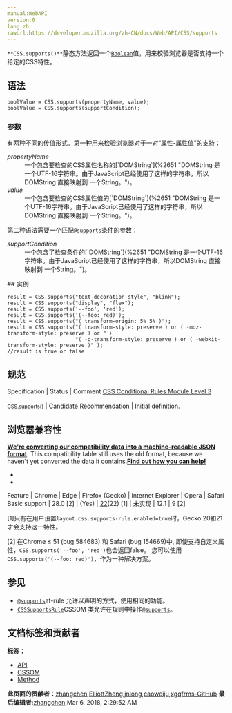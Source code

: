 ```yaml
---
manual:WebAPI
version:0
lang:zh
rawUrl:https://developer.mozilla.org/zh-CN/docs/Web/API/CSS/supports
---
```






`**CSS.supports()**`静态方法返回一个[`Boolean`](%3371 "此页面仍未被本地化, 期待您的翻译!")值，用来校验浏览器是否支持一个给定的CSS特性。


## 语法<a name="语法"></a>

```
boolValue = CSS.supports(propertyName, value);
boolValue = CSS.supports(supportCondition);

```

### 参数<a name="参数"></a>


有两种不同的传值形式。第一种用来检验浏览器对于一对“属性-属性值”的支持：

<dl><dt id=''><em>propertyName</em></dt><dd>一个包含要检查的CSS属性名称的[`DOMString`](%2651 "DOMString 是一个UTF-16字符串。由于JavaScript已经使用了这样的字符串，所以DOMString 直接映射到 一个String。")。</dd><dt id=''><em>value</em></dt><dd>一个包含要检查的CSS属性值的[`DOMString`](%2651 "DOMString 是一个UTF-16字符串。由于JavaScript已经使用了这样的字符串，所以DOMString 直接映射到 一个String。")。</dd></dl>

第二种语法需要一个匹配[`@supports`](%4667 "@supports CSS at-rule 关联了一组嵌套的CSS语句,这些语句被放置在一个CSS区块中,该区块以大括号分割, 还有一个由多个CSS声明检测组成的条件,它是一个键值组合, 由逻辑与,逻辑或,逻辑非组合而成. 这样的条件语句称为支持条件.")条件的参数：

<dl><dt id=''><em>supportCondition</em></dt><dd>一个包含了检查条件的[`DOMString`](%2651 "DOMString 是一个UTF-16字符串。由于JavaScript已经使用了这样的字符串，所以DOMString 直接映射到 一个String。")。</dd></dl>
## 实例<a name="实例"></a>

```
result = CSS.supports("text-decoration-style", "blink");
result = CSS.supports("display", "flex");
result = CSS.supports('--foo', 'red');
result = CSS.supports('(--foo: red)');
result = CSS.supports("( transform-origin: 5% 5% )");
result = CSS.supports("( transform-style: preserve ) or ( -moz-transform-style: preserve ) or " +
                      "( -o-transform-style: preserve ) or ( -webkit-transform-style: preserve )" );
//result is true or false

```

## 规范<a name="规范"></a>
Specification | Status | Comment 
[CSS Conditional Rules Module Level 3<br></br><small>CSS.supports()</small>](%4421 "") | Candidate Recommendation | Initial definition. 


## 浏览器兼容性<a name="浏览器兼容性"></a>


**[We&#39;re converting our compatibility data into a machine-readable JSON format](%3344 "")**. This compatibility table still uses the old format, because we haven&#39;t yet converted the data it contains.**[Find out how you can help!](%3392 "")**


* 
* 
Feature | Chrome | Edge | Firefox (Gecko) | Internet Explorer | Opera | Safari 
Basic support | 28.0 [2] | (Yes) | [22](%4422 "Released on 2013-06-25.")(22) [1] | 未实现 | 12.1 | 9 [2] 





[1]只有在用户设置`layout.css.supports-rule.enabled=true`时，Gecko 20和21才会支持这一特性。



[2] 在Chrome ≤ 51 (bug 584683) 和 Safari (bug 154669)中, 即使支持自定义属性，`CSS.supports('--foo', 'red')`也会返回false。 您可以使用`CSS.supports('(--foo: red)')`，作为一种解决方案。


## 参见<a name="参见"></a>

* [`@supports`](%4667 "@supports CSS at-rule 关联了一组嵌套的CSS语句,这些语句被放置在一个CSS区块中,该区块以大括号分割, 还有一个由多个CSS声明检测组成的条件,它是一个键值组合, 由逻辑与,逻辑或,逻辑非组合而成. 这样的条件语句称为支持条件.")at-rule 允许以声明的方式，使用相同的功能。
* [`CSSSupportsRule`](%2599 "该 CSSSupportsRule 接口描述了代表一个 CSS 对象@supports at-rule. 它实现了 CSSConditionRule 接口, 因此 CSSRule指定规则 和CSSGroupingRule 用一个类型值接口 12 (CSSRule.SUPPORTS_RULE).")CSSOM 类允许在规则中操作[`@supports`](%4667 "@supports CSS at-rule 关联了一组嵌套的CSS语句,这些语句被放置在一个CSS区块中,该区块以大括号分割, 还有一个由多个CSS声明检测组成的条件,它是一个键值组合, 由逻辑与,逻辑或,逻辑非组合而成. 这样的条件语句称为支持条件.")。



## 文档标签和贡献者
**标签：**
* [API](%50 "")
* [CSSOM](%4437 "")
* [Method](%14476 "")

**此页面的贡献者：**[zhangchen](%3367 ""),[ElliottZheng](%23450 ""),[jnlong](%23451 ""),[caoweiju](%23452 ""),[xgqfrms-GitHub](%57 "")
**最后编辑者:**[zhangchen](%3367 ""),<time>Mar 6, 2018, 2:29:52 AM</time>


